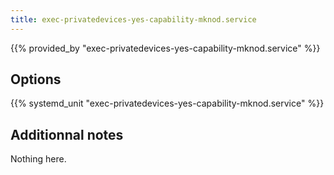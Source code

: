 ```yaml
---
title: exec-privatedevices-yes-capability-mknod.service
---
```


{{% provided_by "exec-privatedevices-yes-capability-mknod.service" %}}

## Options

{{% systemd_unit "exec-privatedevices-yes-capability-mknod.service" %}}

## Additionnal notes

Nothing here.